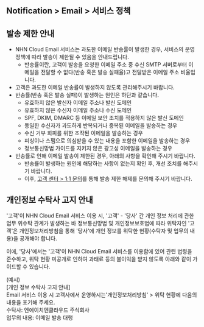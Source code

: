 ## Notification > Email > 서비스 정책

<span id='operation-policy'></span>

## 발송 제한 안내

- NHN Cloud Email 서비스는 과도한 이메일 반송률이 발생한 경우, 서비스의 운영 정책에 따라 발송이 제한될 수 있음을 안내드립니다.
  - 반송률이란, 고객이 발송을 요청한 이메일 주소 중 수신 SMTP 서버로부터 이메일을 전달할 수 없다(반송 혹은 발송 실패율)고 전달받은 이메일 주소 비율입니다.
- 고객은 과도한 이메일 반송률이 발생하지 않도록 관리해주시기 바랍니다.
- 반송률(반송 혹은 발송 실패)이 발생하는 원인은 하단과 같습니다.
  - 유효하지 않은 발신자 이메일 주소나 발신 도메인
  - 유효하지 않은 수신자 이메일 주소나 수신 도메인
  - SPF, DKIM, DMARC 등 이메일 보안 조치를 적용하지 않은 발신 도메인
  - 동일한 수신자가 과도하게 반복되거나 중복된 이메일을 발송하는 경우
  - 수신 거부 회피를 위한 조작된 이메일을 발송하는 경우
  - 피싱이나 스팸으로 의심받을 수 있는 내용을 포함한 이메일을 발송하는 경우
  - 정보통신망법 가이드를 지키지 않은 광고성 이메일을 발송하는 경우
- 반송률로 인해 이메일 발송이 제한된 경우, 아래의 사항을 확인해 주시기 바랍니다.
  - 반송률이 발생하는 원인에 해당하는 사항이 없는지 확인 후, 개선 조치를 해주시기 바랍니다.
  - 이후, [고객 센터 > 1:1 문의](https://www.nhncloud.com/kr/support/inquiry)를 통해 발송 제한 해제를 문의해 주시기 바랍니다.

## 개인정보 수탁사 고지 안내

'고객'이 NHN Cloud Email 서비스 이용 시, '고객' - '당사' 간 개인 정보 처리에 관한 업무 위수탁 관계가 발생하는 바 정보통신망법 및 개인정보보호법에 따라 위탁자인 '고객'은 개인정보처리방침을 통해 '당사'에 개인 정보를 위탁한 현황(수탁자 및 업무의 내용)을
공개해야 합니다.

이에, '당사'에서는 '고객'이 NHN Cloud Email 서비스를 이용함에 있어 관련 법령을 준수하고, 위탁 현황 미공개로 인하여 과태료 등의 불이익을 받지 않도록 아래와 같이 가이드할 수 있습니다.

(예시)<br>
[개인 정보 수탁사 고지 안내]<br>
Email 서비스 이용 시 고객사에서 운영하시는'개인정보처리방침' > 위탁 현황에 다음의 내용을 표기해 주세요. <br>
수탁사: 엔에이치엔클라우드 주식회사<br>
업무의 내용: 이메일 발송 대행